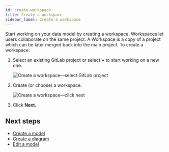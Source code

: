 ```yaml
---
id: create-workspace
title: Create a workspace
sidebar_label: Create a workspace
---
```


Start working on your data model by creating a workspace. Workspaces let users collaborate on the same project. A Workspace is a copy of a project which can be later merged back into the main project. To create a workspace:

1. Select an existing GitLab project or select **+** to start working on a new one.  

    ![Create a workspace—select GitLab project](../assets/Legend_project_creation2.gif)

2. Create (or choose) a workspace.

    ![Create a workspace—click next](../assets/create-workspace-click-next.jpg)

3. Click **Next.**

## Next steps

- [Create a model](create-model.md)
- [Create a diagram](create-diagram.md)
- [Edit a model](edit-model.md)
